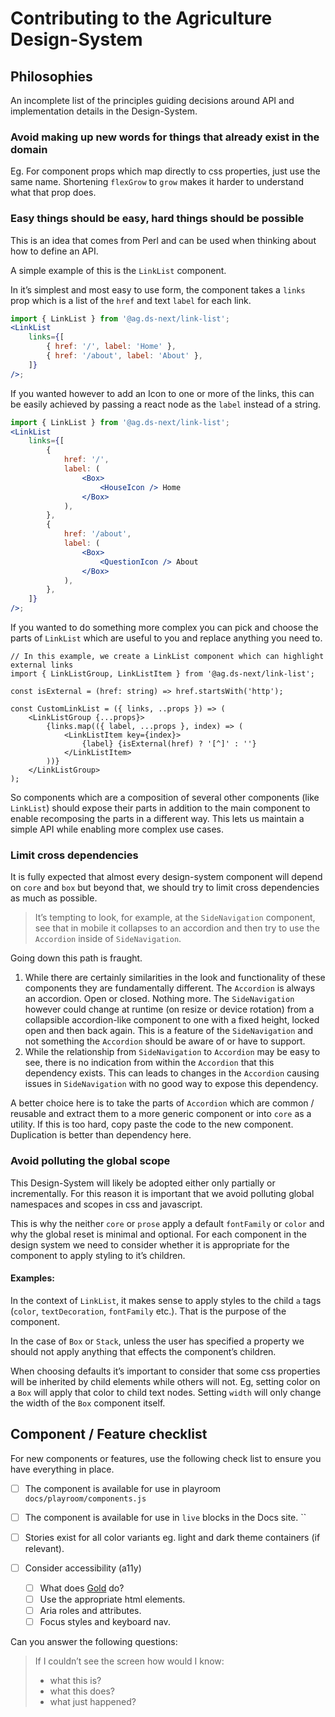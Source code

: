 # Contributing to the Agriculture Design-System

## Philosophies

An incomplete list of the principles guiding decisions around API and implementation details in the Design-System.

### Avoid making up new words for things that already exist in the domain

Eg. For component props which map directly to css properties, just use the same name. Shortening `flexGrow` to `grow` makes it harder to understand what that prop does.

### Easy things should be easy, hard things should be possible

This is an idea that comes from Perl and can be used when thinking about how to define an API.

A simple example of this is the `LinkList` component.

In it’s simplest and most easy to use form, the component takes a `links` prop which is a list of the `href` and text `label` for each link.

```jsx
import { LinkList } from '@ag.ds-next/link-list';
<LinkList
	links={[
		{ href: '/', label: 'Home' },
		{ href: '/about', label: 'About' },
	]}
/>;
```

If you wanted however to add an Icon to one or more of the links, this can be easily achieved by passing a react node as the `label` instead of a string.

```jsx
import { LinkList } from '@ag.ds-next/link-list';
<LinkList
	links={[
		{
			href: '/',
			label: (
				<Box>
					<HouseIcon /> Home
				</Box>
			),
		},
		{
			href: '/about',
			label: (
				<Box>
					<QuestionIcon /> About
				</Box>
			),
		},
	]}
/>;
```

If you wanted to do something more complex you can pick and choose the parts of `LinkList` which are useful to you and replace anything you need to.

```tsx
// In this example, we create a LinkList component which can highlight external links
import { LinkListGroup, LinkListItem } from '@ag.ds-next/link-list';

const isExternal = (href: string) => href.startsWith('http');

const CustomLinkList = ({ links, ..props }) => (
	<LinkListGroup {...props}>
		{links.map(({ label, ...props }, index) => (
			<LinkListItem key={index}>
				{label} {isExternal(href) ? '[^]' : ''}
			</LinkListItem>
		))}
	</LinkListGroup>
);
```

So components which are a composition of several other components (like `LinkList`) should expose their parts in addition to the main component to enable recomposing the parts in a different way. This lets us maintain a simple API while enabling more complex use cases.

### Limit cross dependencies

It is fully expected that almost every design-system component will depend on `core` and `box` but beyond that, we should try to limit cross dependencies as much as possible.

> It’s tempting to look, for example, at the `SideNavigation` component, see that in mobile it collapses to an accordion and then try to use the `Accordion` inside of `SideNavigation`.

Going down this path is fraught.

1. While there are certainly similarities in the look and functionality of these components they are fundamentally different. The `Accordion` is always an accordion. Open or closed. Nothing more. The `SideNavigation` however could change at runtime (on resize or device rotation) from a collapsible accordion-like component to one with a fixed height, locked open and then back again. This is a feature of the `SideNavigation` and not something the `Accordion` should be aware of or have to support.
2. While the relationship from `SideNavigation` to `Accordion` may be easy to see, there is no indication from within the `Accordion` that this dependency exists. This can leads to changes in the `Accordion` causing issues in `SideNavigation` with no good way to expose this dependency.

A better choice here is to take the parts of `Accordion` which are common / reusable and extract them to a more generic component or into `core` as a utility. If this is too hard, copy paste the code to the new component. Duplication is better than dependency here.

### Avoid polluting the global scope

This Design-System will likely be adopted either only partially or incrementally. For this reason it is important that we avoid polluting global namespaces and scopes in css and javascript.

This is why the neither `core` or `prose` apply a default `fontFamily` or `color` and why the global reset is minimal and optional. For each component in the design system we need to consider whether it is appropriate for the component to apply styling to it’s children.

#### Examples:

In the context of `LinkList`, it makes sense to apply styles to the child `a` tags (`color`, `textDecoration`, `fontFamily` etc.). That is the purpose of the component.

In the case of `Box` or `Stack`, unless the user has specified a property we should not apply anything that effects the component’s children.

When choosing defaults it’s important to consider that some css properties will be inherited by child elements while others will not.
Eg, setting color on a `Box` will apply that color to child text nodes. Setting `width` will only change the width of the `Box` component itself.

## Component / Feature checklist

For new components or features, use the following check list to ensure you have everything in place.

- [ ] The component is available for use in playroom `docs/playroom/components.js`
- [ ] The component is available for use in `live` blocks in the Docs site. ``
- [ ] Stories exist for all color variants eg. light and dark theme containers (if relevant).

- [ ] Consider accessibility (a11y)
  - [ ] What does [Gold](https://gold.designsystemau.org/) do?
  - [ ] Use the appropriate html elements.
  - [ ] Aria roles and attributes.
  - [ ] Focus styles and keyboard nav.

Can you answer the following questions:

> If I couldn’t see the screen how would I know:
>
> - what this is?
> - what this does?
> - what just happened?
